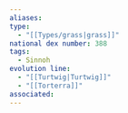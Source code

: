 ```yaml
---
aliases: 
type:
  - "[[Types/grass|grass]]"
national dex number: 388
tags:
  - Sinnoh
evolution line:
  - "[[Turtwig|Turtwig]]"
  - "[[Torterra]]"
associated: 
---
```

